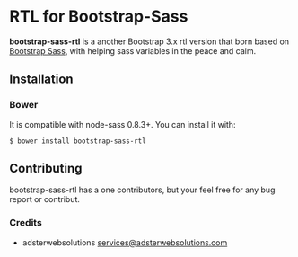 RTL for Bootstrap-Sass
======================

**bootstrap-sass-rtl** is a another Bootstrap 3.x rtl version that born based on
[Bootstrap Sass](<http://github.com/twbs/bootstrap-sass>), with helping sass
variables in the peace and calm.

Installation
------------

### Bower

It is compatible with node-sass 0.8.3+. You can install it with:

~~~~~~~~~~~~~~~~~~~~~~~~~~~~~~~~~~~~~~~~~~~~~~~~~~~~~~~~~~~~~~~~~~~~~~~~~~~~~~~~
$ bower install bootstrap-sass-rtl
~~~~~~~~~~~~~~~~~~~~~~~~~~~~~~~~~~~~~~~~~~~~~~~~~~~~~~~~~~~~~~~~~~~~~~~~~~~~~~~~



Contributing
------------

bootstrap-sass-rtl has a one contributors, but your feel free for any bug report
or contribut.

### Credits

-   adsterwebsolutions <services@adsterwebsolutions.com>
